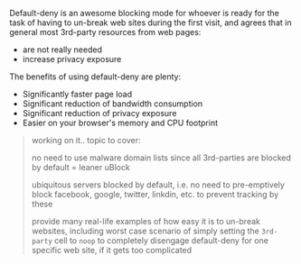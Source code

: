 Default-deny is an awesome blocking mode for whoever is ready for the task of having to un-break web sites during the first visit, and agrees that in general most 3rd-party resources from web pages:

- are not really needed
- increase privacy exposure

The benefits of using default-deny are plenty:

- Significantly faster page load
- Significant reduction of bandwidth consumption
- Significant reduction of privacy exposure
- Easier on your browser's memory and CPU footprint

> working on it.. topic to cover:
> 
> no need to use malware domain lists since all 3rd-parties are blocked by default = leaner uBlock
>
> ubiquitous servers blocked by default, i.e. no need to pre-emptively block facebook, google, twitter, linkdin, etc. to prevent tracking by these
>
> provide many real-life examples of how easy it is to un-break websites, including worst case scenario of simply setting the `3rd-party` cell to `noop` to completely disengage default-deny for one specific web site, if it gets too complicated
